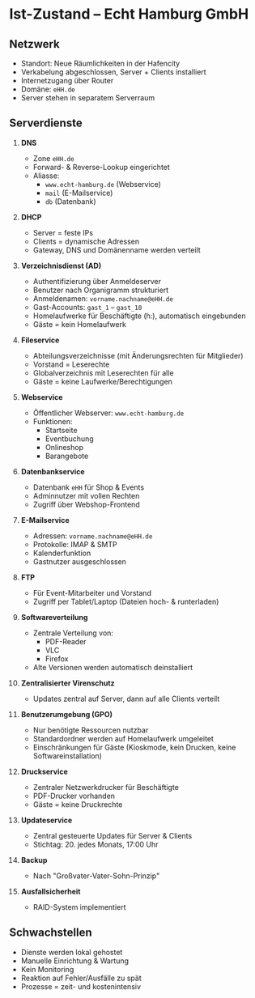 # Ist-Zustand – Echt Hamburg GmbH

## Netzwerk
- Standort: Neue Räumlichkeiten in der Hafencity
- Verkabelung abgeschlossen, Server + Clients installiert
- Internetzugang über Router
- Domäne: `eHH.de`
- Server stehen in separatem Serverraum

## Serverdienste
1. **DNS**
   - Zone `eHH.de`
   - Forward- & Reverse-Lookup eingerichtet
   - Aliasse:
     - `www.echt-hamburg.de` (Webservice)
     - `mail` (E-Mailservice)
     - `db` (Datenbank)

2. **DHCP**
   - Server = feste IPs
   - Clients = dynamische Adressen
   - Gateway, DNS und Domänenname werden verteilt

3. **Verzeichnisdienst (AD)**
   - Authentifizierung über Anmeldeserver
   - Benutzer nach Organigramm strukturiert
   - Anmeldenamen: `vorname.nachname@eHH.de`
   - Gast-Accounts: `gast_1` – `gast_10`
   - Homelaufwerke für Beschäftigte (h:\), automatisch eingebunden
   - Gäste = kein Homelaufwerk

4. **Fileservice**
   - Abteilungsverzeichnisse (mit Änderungsrechten für Mitglieder)
   - Vorstand = Leserechte
   - Globalverzeichnis mit Leserechten für alle
   - Gäste = keine Laufwerke/Berechtigungen

5. **Webservice**
   - Öffentlicher Webserver: `www.echt-hamburg.de`
   - Funktionen:
     - Startseite
     - Eventbuchung
     - Onlineshop
     - Barangebote

6. **Datenbankservice**
   - Datenbank `eHH` für Shop & Events
   - Adminnutzer mit vollen Rechten
   - Zugriff über Webshop-Frontend

7. **E-Mailservice**
   - Adressen: `vorname.nachname@eHH.de`
   - Protokolle: IMAP & SMTP
   - Kalenderfunktion
   - Gastnutzer ausgeschlossen

8. **FTP**
   - Für Event-Mitarbeiter und Vorstand
   - Zugriff per Tablet/Laptop (Dateien hoch- & runterladen)

9. **Softwareverteilung**
   - Zentrale Verteilung von:
     - PDF-Reader
     - VLC
     - Firefox
   - Alte Versionen werden automatisch deinstalliert

10. **Zentralisierter Virenschutz**
    - Updates zentral auf Server, dann auf alle Clients verteilt

11. **Benutzerumgebung (GPO)**
    - Nur benötigte Ressourcen nutzbar
    - Standardordner werden auf Homelaufwerk umgeleitet
    - Einschränkungen für Gäste (Kioskmode, kein Drucken, keine Softwareinstallation)

12. **Druckservice**
    - Zentraler Netzwerkdrucker für Beschäftigte
    - PDF-Drucker vorhanden
    - Gäste = keine Druckrechte

13. **Updateservice**
    - Zentral gesteuerte Updates für Server & Clients
    - Stichtag: 20. jedes Monats, 17:00 Uhr

14. **Backup**
    - Nach "Großvater-Vater-Sohn-Prinzip"

15. **Ausfallsicherheit**
    - RAID-System implementiert

## Schwachstellen
- Dienste werden lokal gehostet
- Manuelle Einrichtung & Wartung
- Kein Monitoring
- Reaktion auf Fehler/Ausfälle zu spät
- Prozesse = zeit- und kostenintensiv
